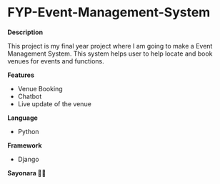# FYP-Event-Management-System
**Description**

This project is my final year project where I am going to make a Event Management System. This system helps user to help locate and book venues for events and functions. 

**Features**
- Venue Booking
- Chatbot
- Live update of the venue

**Language**
- Python

**Framework**
- Django

**Sayonara 👋👋**
